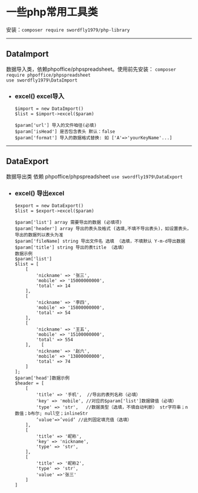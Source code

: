 # 一些php常用工具类
安装：`composer require swordfly1979/php-library`
***
## DataImport
数据导入类，依赖phpoffice/phpspreadsheet。使用前先安装：
`composer require phpoffice/phpspreadsheet`<br/>
`use swordfly1979\DataImport`

+ ### excel() excel导入
    ```
    $import = new DataImport()
    $list = $import->excel($param)

    $param['url'] 导入的文件咱径(必填)
    $param['isHead'] 是否包含表头 默认：false
    $param['format'] 导入的数据格式替换: 如 ['A'=>'yourKeyName'...]
    ```
---
## DataExport
数据导出类 依赖 phpoffice/phpspreadsheet
`use swordfly1979\DataExport`
+ ### excel() 导出excel
    ```
    $export = new DataExport()
    $list = $export->excel($param)

    $param['list'] array 需要导出的数据 (必填项)
    $param['header'] array 导出的表头及格式 (选填,不填不导出表头)，如设置表头，导出的数据列以表头为准
    $param['fileName] string 导出文件名 选填 （选填，不填默认 Y-m-d导出数据
    $param['title'] string 导出的表title （选填）
    数据示例
    $param['list']
    $list = [
        [
            'nickname' => '张三',
            'mobile' => '15000000000',
            'total' => 14
        ],
        [
            'nickname' => '李四',
            'mobile' => '15800000000',
            'total' => 54
        ],
        [
            'nickname' => '王五',
            'mobile' => '15100000000',
            'total' => 554
        ],    [
            'nickname' => '赵六',
            'mobile' => '13800000000',
            'total' => 74
        ]
    ];
    $param['head']数据示例
    $header = [
        [
            'title' => '手机',  //导出的表列名称（必填）
            'key' => 'mobile', //对应的$param['list']数据键值（必填）
            'type' => 'str',   //数据类型（选填，不填自动判断） str字符串；n数值；b布尔; null空；inlineStr
            ‘value'=>’void‘ //此列固定填充值（选填）
        ],
        [
            'title' => '昵称',
            'key' => 'nickname',
            'type' => 'str',
        ],
        [
            'title' => '昵称2',
            'type' => 'str',
            'value' =>'张三'
        ]
    ]
    ```


